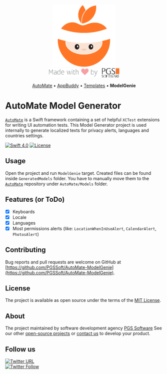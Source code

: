<div align="center">
    <img src="assets/logo.png" alt="AutoMate, made by PGS Software" />
    <br />
    <img src="assets/made-with-love-by-PGS.png" />
    <p>
      <a href="https://github.com/PGSSoft/AutoMate">AutoMate</a> &bull;
      <a href="https://github.com/PGSSoft/AutoMate-AppBuddy">AppBuddy</a> &bull;
      <a href="https://github.com/PGSSoft/AutoMate-Templates">Templates</a> &bull;
      <b>ModelGenie</b>
    </p>
</div>

# AutoMate Model Generator

[`AutoMate`](https://github.com/PGSSoft/AutoMate) is a Swift framework containing a set of helpful `XCTest` extensions for writing UI automation tests. This Model Generator project is used internally to generate localized texts for privacy alerts, languages and countries settings.

[![Swift 4.0](https://img.shields.io/badge/Swift-4.0-orange.svg?style=flat)](https://swift.org)
[![License](https://img.shields.io/github/license/PGSSoft/AutoMate-ModelGenie.svg)](https://github.com/PGSSoft/AutoMate-ModelGenie/blob/master/LICENSE)

## Usage

Open the project and run `ModelGenie` target. Created files can be found inside `GeneratedModels` folder. You have to manually move them to the [`AutoMate`](https://github.com/PGSSoft/AutoMate) repository under `AutoMate/Models` folder.

## Features (or ToDo)

- [x] Keyboards
- [x] Locale
- [x] Languages
- [x] Most permissions alerts (like: `LocationWhenInUseAlert`, `CalendarAlert`, `PhotosAlert`)

## Contributing

Bug reports and pull requests are welcome on GitHub at [https://github.com/PGSSoft/AutoMate-ModelGenie](https://github.com/PGSSoft/AutoMate-ModelGenie).

## License

The project is available as open source under the terms of the [MIT License](http://opensource.org/licenses/MIT).

## About
The project maintained by software development agency [PGS Software](https://www.pgs-soft.com)
See our other [open-source projects](https://github.com/PGSSoft) or [contact us](https://www.pgs-soft.com/contact-us) to develop your product.

## Follow us

[![Twitter URL](https://img.shields.io/twitter/url/http/shields.io.svg?style=social)](https://twitter.com/intent/tweet?text=https://github.com/PGSSoft/AutoMate-ModelGenie)  
[![Twitter Follow](https://img.shields.io/twitter/follow/pgssoftware.svg?style=social&label=Follow)](https://twitter.com/pgssoftware)
